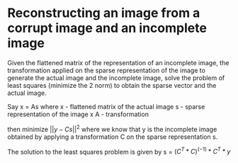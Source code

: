# Reconstructing an image from a corrupt image and an incomplete image

Given the flattened matrix of the representation of an incomplete image, the transformation applied on the sparse representation of the image to generate the actual image and the incomplete image, solve the problem of least squares (minimize the 2 norm) to obtain the sparse vector and the actual image.

Say x = As
where x - flattened matrix of the actual image
s - sparse representation of the image x
A - transformation

then minimize $||y - Cs||^2$ where we know that y is the incomplete image obtained by applying a transformation C on the sparse representation s.

The solution to the least squares problem is given by 
s = $(C^T*C)^(-1)*C^T*y$
